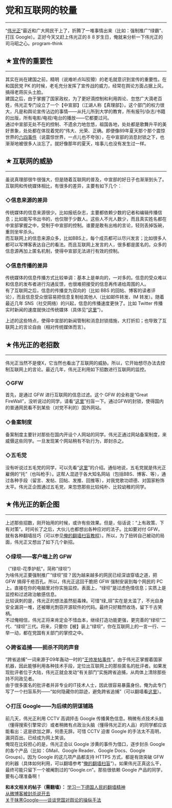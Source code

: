 # 党和互联网的较量 

-----

 “[伟光正](https://zh.wikipedia.org/wiki/%E5%AF%B9%E4%B8%AD%E5%9B%BD%E5%85%B1%E4%BA%A7%E5%85%9A%E7%9A%84%E8%B4%AC%E7%A7%B0)”最近和广大网民干上了，折腾了一堆事情出来（比如：强制推广“绿霸”、打压 Google）。正好今天又赶上伟光正的８８岁生日，俺就来分析一下伟光正的司马昭之心。program-think  
   
   
 ## ★宣传的重要性
-------

  
 其实在尚在建国之前，精明（说难听点叫狡猾）的老毛就意识到宣传的重要性。在和国民党 PK 的时候，老毛充分发挥了宣传战的威力，经常在舆论方面占据上风，搞得老蒋灰头土脸。  
 建国之后，由于掌握了国家政权，为了更好滴控制和利用舆论、忽悠广大滴老百姓，伟光正专门设立了一个【中宣部】（江湖人称【真理部】）。这个部门的权力很大，凡是和舆论宣传沾边的事情——从托儿所到大学的教育，所有报刊/杂志/书籍的出版，所有电影/电视/电台的播放——它都要过问。  
 通过中宣部无处不在的控制、不遗余力地忽悠，祖国各地，处处都是歌舞升平的美好景象，处处都在体现着党的“伟大、光荣、正确。即便像89年夏天那个那个震惊世界的[六四事件](http://zh.wikipedia.org/zh-cn/%E5%85%AD%E5%9B%9B%E4%BA%8B%E4%BB%B6)（说震惊世界，一点儿也不夸张），在中宣部的消息封锁之下，也渐渐地被很多人淡忘了。就好像那年的夏天，啥事儿也没有发生过一样。  
   
   
 ## ★互联网的威胁
-------

  
 虽说真理部很牛很强大，但是随着互联网的普及，中宣部的好日子也渐渐到头了。互联网和传统媒体相比，有很多的差异，主要有如下几个：  
   
 ### ◇信息来源的差异

  
 传统媒体的信息来源很少。比如报纸杂志，主要都依赖少数的记者和编辑传播信息；比如能写书出书的，也仅限于少数人。这些人不光人数少，而且真实姓名都在中宣部掌握之中，受制于中宣部的控制。谁要是敢有出格的言论，轻则丢掉饭碗，重则坐牢杀头。  
 而互联网上的信息来源众多，比如BBS上，每个成员都可以尽兴发言；比如很多人都可以写博客表达自己的看法。而且互联网上发言的人，很多都是匿名的。众多的信息源再加上匿名机制，使得中宣部无法进行有效的控制。  
   
 ### ◇信息传播的差异

  
 传统媒体的信息传播方式比较单调：基本上是单向的，一对多的。信息的受众难以和信息的发布者进行沟通反馈，也很难把接受的信息再传递给周围的人。  
 有了互联网之后，信息的传播变为双向的（比如 BBS 的回帖、博客的读者评论），而且信息受众很容易把信息复制给其他人（比如邮件转发、IM 转发）。随着最近几年 SNS（社交网络）的兴起，信息的传播速度更快了。比如 Twitter 传播实时新闻的速度就快过传统媒体（具体见“[这里](https://program-think.blogspot.com/2009/01/twitter-and-break-news-and-people.html)”）。  
   
 上述的这些特点，使得中宣部的新闻管制和消息封锁措施，大打折扣；也导致了互联网上的言论自由（相对传统媒体而言）。  
   
   
 ## ★伟光正的老招数
--------

  
 伟光正当然不是傻X，它当然也看出了互联网的威胁。所以，它开始想尽办法去控制互联网上的言论。最近几年，伟光正利用如下招数进行互联网的监控。  
   
 ### ◇GFW

  
 首先，是通过 GFW 进行互联网的信息过滤。这个 GFW 的全称是“Great FireWall”，没听说过的同学，请看“[这里](https://zh.wikipedia.org/wiki/%E9%98%B2%E7%81%AB%E9%95%BF%E5%9F%8E)”扫盲一下。通过GFW的封锁，使得国内的普通网民看不到某些（对党不利的）国外网站。  
   
 ### ◇备案制度

  
 备案制度主要针对那些在国内开设个人网站的同学。伟光正通过网站备案制度，来威慑这些同学。一旦发现某个网站稍有不轨行为，即封杀之。  
   
 ### ◇五毛党

  
 没有听说过五毛党的同学，可以先看“[这里](https://zh.wikipedia.org/zh-cn/%E7%BD%91%E7%BB%9C%E8%AF%84%E8%AE%BA%E5%91%98)”的介绍。通俗地说，五毛党就是伟光正雇佣的“托”（也叫枪手）。这帮人混迹于各大知名网站（包括BBS、博客、等），通过各种手段（留言、发帖、回帖、发推、回推等），对我党歌功颂德、对国家粉饰太平。伟光正企图通过五毛党，来忽悠那些比较纯朴、比较幼稚的同学。  
   
   
 ## ★伟光正的新企图
--------

  
 上述那些招数，刚开始用的时候，或许有些效果。但是，俗话说：“上有政策、下有对策”。时间长了之后，大伙儿也都想出各种应对的法子。比如要对付 GFW，就有各种翻墙技巧（可以参见[俺的翻墙扫盲教程](https://program-think.blogspot.com/2009/05/how-to-break-through-gfw.html)）。所以，为了扭转自己被动的局面，伟光正又想出了如下几个新招。  
   
 ### ◇绿坝——客户端上的 GFW

  
 （”绿坝-花季护航“，简称”绿坝“）  
 为啥伟光正要强制推广“绿坝”捏？因为越来越多的网民已经深谙穿墙之道，把 GFW 搞得千疮百孔。所以，伟光正这回干脆把 GFW 强制安装到每个网民的 PC 上。直接在你的电脑里对你实施监控。表面上，“绿坝”是过虑色情信息；实质上是监控和过滤政治敏感信息。  
 比较讽刺的是，伟光正的想法虽然挺毒辣。可惜“绿\_垻”实在是太滥了，不光自身安全漏洞一堆，还被曝光剽窃开源软件的代码。最终只好黯然收场，留下千古笑柄。  
 不过俺相信，伟光正将来肯定会不惜血本，继续打造功能更强，更完善的“绿坝”二代、“绿坝”三代。将来，只要你【被】装上“绿坝”，你在互联网上的一言一行、一举一动，都在党国有关部门的掌控之中。  
   
 ### ◇跨省追捕——扼杀不同的声音

  
 “跨省追捕”一词来源于09年轰动一时的“[王帅发帖事件](https://zh.wikipedia.org/zh/%E7%8E%8B%E5%B8%85%E5%8F%91%E8%B4%B4%E4%BA%8B%E4%BB%B6)”。由于伟光正掌握着国家机器，因此能够利用各种技术手段，定位出互联网上的那些匿名的批评者。如果发现批评者位于大陆，伟光正就会发动“有关部门”实施跨省追捕，从肉体上清除那些持不同政见者。  
 由于很多匿名的批评者并非专业的IT技术人士，因此很容易暴露身份。俺为此专门写了一个扫盲系列——“如何隐藏你的踪迹，避免跨省追捕”（可以翻墙看[这里](https://program-think.blogspot.com/2010/04/howto-cover-your-tracks-0.html)）。  
   
 ### ◇打压 Google——为后续的阴谋铺路

  
 前几天，伟光正利用 CCTV 高调抨击 Google 传播黄色信息。稍微有点技术头脑（懂得搜索引擎常识）或者稍微有点政治头脑（懂得伟光正的人品）的同学都应该能看出：这是欲加之罪，何患无辞。可惜 CCTV 迫害 Google 的手法太不高明，漏洞百出。已经成为网上笑谈。  
 俺现在比较担心的是，伟光正会以 Google 涉黄的事件为借口，逐步封杀 Google 的各个产品（比如：GMail、Google Reader、Google Docs、Google Groups）。因为 Google 的这几项产品都支持 HTTPS 方式，都是有效突破 GFW 的利器（具体如何利用，可以翻墙参考“[俺的翻墙扫盲](https://program-think.blogspot.com/2009/05/how-to-break-through-gfw.html)”）。如果伟光正真这么干，最终可能只留下一个被阉割过的“Google.cn”。那些很依赖 Google 产品的同学，要有心理准备啊！  
   
   
 **和本文相关的帖子（需翻墙）：** 
 [学习一下德国人民的翻墙精神](https://program-think.blogspot.com/2009/07/break-through-berlin-wall.html)  
 [从微博客被封杀说开去](https://program-think.blogspot.com/2009/07/microblog-blocked-by-gfw.html)  
 [关于抹黑Google——谈谈党国对舆论的操纵手法](https://program-think.blogspot.com/2010/03/party-control-news-media.html) 